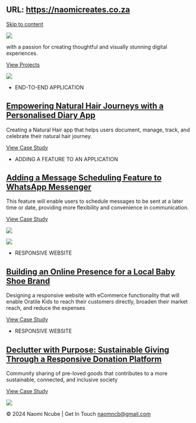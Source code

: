 URL: https://naomicreates.co.za
---
[Skip to content](https://naomicreates.co.za/#content)

![](https://naomicreates.co.za/wp-content/uploads/2024/09/home-banner-text.png)

with a passion for creating thoughtful and visually stunning digital experiences.

[View Projects](https://naomicreates.co.za/#projects)

[![](https://naomicreates.co.za/wp-content/uploads/2024/09/empowering-natural-hair-featured-scaled.jpeg)](https://naomicreates.co.za/empowering-natural-hair-journeys-with-a-personalised-diary-app/)

- END-TO-END APPLICATION

## [Empowering Natural Hair Journeys with a Personalised Diary App](https://naomicreates.co.za/empowering-natural-hair-journeys-with-a-personalised-diary-app/)

Creating a Natural Hair app that helps users document, manage, track, and celebrate their natural hair journey.

[View Case Study](https://naomicreates.co.za/empowering-natural-hair-journeys-with-a-personalised-diary-app/)

- ADDING A FEATURE TO AN APPLICATION

## [Adding a Message Scheduling Feature to WhatsApp Messenger](https://naomicreates.co.za/adding-a-message-scheduling-feature-to-whatsapp-messenger/)

This feature will enable users to schedule messages to be sent at a later time or date, providing more flexibility and convenience in communication.

[View Case Study](https://naomicreates.co.za/adding-a-message-scheduling-feature-to-whatsapp-messenger/)

[![](https://naomicreates.co.za/wp-content/uploads/2024/09/scheduling-messages-featured.jpeg)](https://naomicreates.co.za/adding-a-message-scheduling-feature-to-whatsapp-messenger/)

[![](https://naomicreates.co.za/wp-content/uploads/2024/09/or-kids-featured.jpeg)](https://naomicreates.co.za/building-an-online-presence-for-a-local-baby-shoe-brand/)

- RESPONSIVE WEBSITE

## [Building an Online Presence for a Local Baby Shoe Brand](https://naomicreates.co.za/building-an-online-presence-for-a-local-baby-shoe-brand/)

Designing a responsive website with eCommerce functionality that will enable Oratile Kids to reach their customers directly, broaden their market reach, and reduce the expenses

[View Case Study](https://naomicreates.co.za/building-an-online-presence-for-a-local-baby-shoe-brand/)

- RESPONSIVE WEBSITE

## [Declutter with Purpose: Sustainable Giving Through a Responsive Donation Platform](https://naomicreates.co.za/declutter-with-purpose-sustainable-giving-through-a-responsive-donation-platform/)

Community sharing of pre-loved goods that contributes to a more sustainable, connected, and inclusive society

[View Case Study](https://naomicreates.co.za/declutter-with-purpose-sustainable-giving-through-a-responsive-donation-platform/)

[![](https://naomicreates.co.za/wp-content/uploads/2024/09/decluttering-with-purpose-featured.jpeg)](https://naomicreates.co.za/declutter-with-purpose-sustainable-giving-through-a-responsive-donation-platform/)

© 2024 Naomi Ncube \| Get In Touch [naomncb@gmail.com](mailto:naomncb@gmail.com)